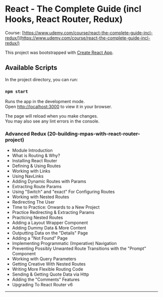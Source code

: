 # React - The Complete Guide (incl Hooks, React Router, Redux)
Course: [https://www.udemy.com/course/react-the-complete-guide-incl-redux/](https://www.udemy.com/course/react-the-complete-guide-incl-redux/)

This project was bootstrapped with [Create React App](https://github.com/facebook/create-react-app).

## Available Scripts

In the project directory, you can run:

### `npm start`

Runs the app in the development mode.\
Open [http://localhost:3000](http://localhost:3000) to view it in your browser.

The page will reload when you make changes.\
You may also see any lint errors in the console.

### Advanced Redux (20-building-mpas-with-react-router-project)
- Module Introduction
- What is Routing & Why?
- Installing React Router
- Defining & Using Routes
- Working with Links
- Using NavLinks
- Adding Dynamic Routes with Params
- Extracting Route Params
- Using "Switch" and "exact" For Configuring Routes
- Working with Nested Routes
- Redirecting The User
- Time to Practice: Onwards to a New Project
- Practice Redirecting & Extracting Params
- Practicing Nested Routes
- Adding a Layout Wrapper Component
- Adding Dummy Data & More Content
- Outputting Data on the "Details" Page
- Adding a "Not Found" Page
- Implementing Programmatic (Imperative) Navigation
- Preventing Possibly Unwanted Route Transitions with the "Prompt" Component
- Working with Query Parameters
- Getting Creative With Nested Routes
- Writing More Flexible Routing Code
- Sending & Getting Quote Data via Http
- Adding the "Comments" Features
- Upgrading To React Router v6
---

